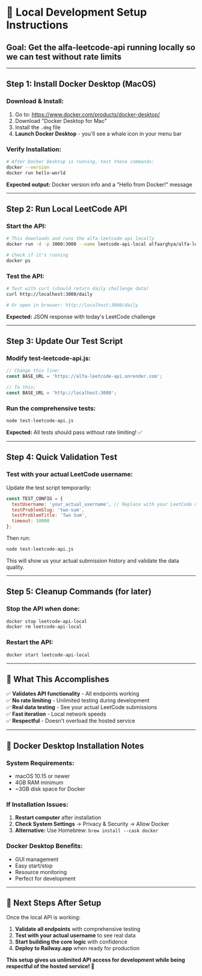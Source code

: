 # 🚀 Local Development Setup Instructions

## **Goal:** Get the alfa-leetcode-api running locally so we can test without rate limits

---

## Step 1: Install Docker Desktop (MacOS)

### **Download & Install:**
1. Go to: https://www.docker.com/products/docker-desktop/
2. Download "Docker Desktop for Mac" 
3. Install the `.dmg` file
4. **Launch Docker Desktop** - you'll see a whale icon in your menu bar

### **Verify Installation:**
```bash
# After Docker Desktop is running, test these commands:
docker --version
docker run hello-world
```

**Expected output:** Docker version info and a "Hello from Docker!" message

---

## Step 2: Run Local LeetCode API

### **Start the API:**
```bash
# This downloads and runs the alfa-leetcode-api locally
docker run -d -p 3000:3000 --name leetcode-api-local alfaarghya/alfa-leetcode-api:2.0.1

# Check if it's running
docker ps
```

### **Test the API:**
```bash
# Test with curl (should return daily challenge data)
curl http://localhost:3000/daily

# Or open in browser: http://localhost:3000/daily
```

**Expected:** JSON response with today's LeetCode challenge

---

## Step 3: Update Our Test Script

### **Modify test-leetcode-api.js:**
```javascript
// Change this line:
const BASE_URL = 'https://alfa-leetcode-api.onrender.com';

// To this:
const BASE_URL = 'http://localhost:3000';
```

### **Run the comprehensive tests:**
```bash
node test-leetcode-api.js
```

**Expected:** All tests should pass without rate limiting! ✅

---

## Step 4: Quick Validation Test

### **Test with your actual LeetCode username:**

Update the test script temporarily:
```javascript
const TEST_CONFIG = {
  testUsername: 'your_actual_username', // Replace with your LeetCode username
  testProblemSlug: 'two-sum',
  testProblemTitle: 'Two Sum',
  timeout: 10000
};
```

Then run:
```bash
node test-leetcode-api.js
```

This will show us your actual submission history and validate the data quality.

---

## Step 5: Cleanup Commands (for later)

### **Stop the API when done:**
```bash
docker stop leetcode-api-local
docker rm leetcode-api-local
```

### **Restart the API:**
```bash
docker start leetcode-api-local
```

---

## 🎯 **What This Accomplishes**

✅ **Validates API functionality** - All endpoints working  
✅ **No rate limiting** - Unlimited testing during development  
✅ **Real data testing** - See your actual LeetCode submissions  
✅ **Fast iteration** - Local network speeds  
✅ **Respectful** - Doesn't overload the hosted service  

---

## 🐳 **Docker Desktop Installation Notes**

### **System Requirements:**
- macOS 10.15 or newer
- 4GB RAM minimum
- ~3GB disk space for Docker

### **If Installation Issues:**
1. **Restart computer** after installation
2. **Check System Settings** → Privacy & Security → Allow Docker
3. **Alternative:** Use Homebrew: `brew install --cask docker`

### **Docker Desktop Benefits:**
- GUI management
- Easy start/stop
- Resource monitoring
- Perfect for development

---

## 🚀 **Next Steps After Setup**

Once the local API is working:

1. **Validate all endpoints** with comprehensive testing
2. **Test with your actual username** to see real data
3. **Start building the core logic** with confidence
4. **Deploy to Railway.app** when ready for production

**This setup gives us unlimited API access for development while being respectful of the hosted service! 🎯** 